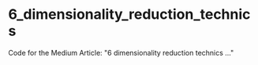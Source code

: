 # 6_dimensionality_reduction_technics
 Code for the Medium Article: "6 dimensionality reduction technics ..."
